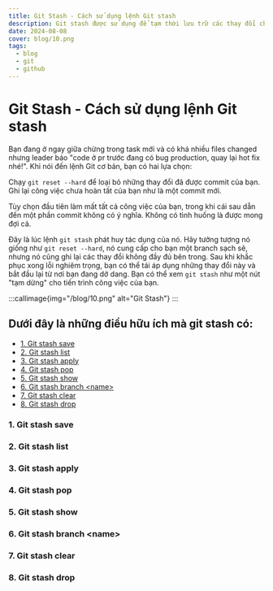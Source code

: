 ```yaml
---
title: Git Stash - Cách sử dụng lệnh Git stash
description: Git stash được sử dụng để tạm thời lưu trữ các thay đổi chưa commit.
date: 2024-08-08
cover: blog/10.png
tags:
  - blog
  - git
  - github
---
```


# Git Stash - Cách sử dụng lệnh Git stash

Bạn đang ở ngay giữa chừng trong task mới và có khá nhiều files changed nhưng leader báo "code ở pr trước đang có bug production, quay lại hot fix nhé!". Khi nói đến lệnh Git cơ bản, bạn có hai lựa chọn:

Chạy `git reset --hard` để loại bỏ những thay đổi đã được commit của bạn.<br/>
Ghi lại công việc chưa hoàn tất của bạn như là một commit mới.

Tùy chọn đầu tiên làm mất tất cả công việc của bạn, trong khi cái sau dẫn đến một phần commit không có ý nghĩa. Không có tình huống là được mong đợi cả.

Đây là lúc lệnh `git stash` phát huy tác dụng của nó. Hãy tưởng tượng nó giống như `git reset --hard`, nó cung cấp cho bạn một branch sạch sẽ, nhưng nó cũng ghi lại các thay đổi không đầy đủ bên trong. Sau khi khắc phục xong lỗi nghiêm trọng, bạn có thể tái áp dụng những thay đổi này và bắt đầu lại từ nơi bạn đang dở dang. Bạn có thể xem `git stash` như một nút "tạm dừng" cho tiến trình công việc của bạn.

:::callimage{img="/blog/10.png" alt="Git Stash"}
:::

## Dưới đây là những điều hữu ích mà git stash có:

- [1. Git stash save](#_1-git-stash-save)
- [2. Git stash list](#_2-git-stash-list)
- [3. Git stash apply](#_3-git-stash-apply)
- [4. Git stash pop](#_4-git-stash-pop)
- [5. Git stash show](#_5-git-stash-show)
- [6. Git stash branch \<name\>](#_6-git-stash-branch-name)
- [7. Git stash clear](#_7-git-stash-clear)
- [8. Git stash drop](#_8-git-stash-drop)

### 1. Git stash save
### 2. Git stash list
### 3. Git stash apply
### 4. Git stash pop
### 5. Git stash show
### 6. Git stash branch \<name\>
### 7. Git stash clear
### 8. Git stash drop
